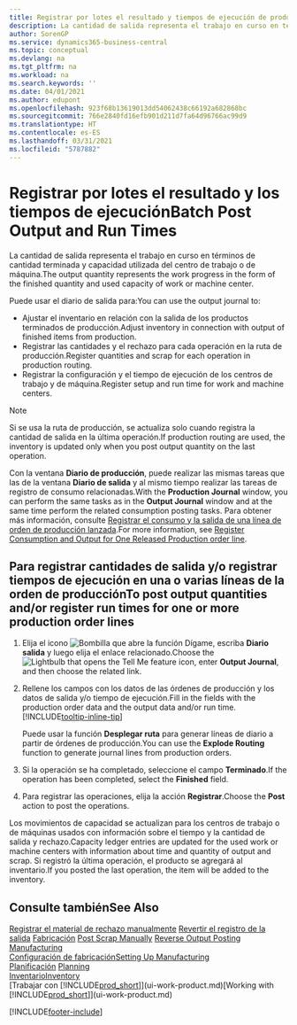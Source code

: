 ```yaml
---
title: Registrar por lotes el resultado y tiempos de ejecución de producción
description: La cantidad de salida representa el trabajo en curso en términos de cantidad terminada y capacidad utilizada del centro de trabajo o de máquina.
author: SorenGP
ms.service: dynamics365-business-central
ms.topic: conceptual
ms.devlang: na
ms.tgt_pltfrm: na
ms.workload: na
ms.search.keywords: ''
ms.date: 04/01/2021
ms.author: edupont
ms.openlocfilehash: 923f68b13619013dd54062438c66192a682868bc
ms.sourcegitcommit: 766e2840fd16efb901d211d7fa64d96766ac99d9
ms.translationtype: HT
ms.contentlocale: es-ES
ms.lasthandoff: 03/31/2021
ms.locfileid: "5787882"
---
```

# <a name="batch-post-output-and-run-times"></a><span data-ttu-id="1d2f0-103">Registrar por lotes el resultado y los tiempos de ejecución</span><span class="sxs-lookup"><span data-stu-id="1d2f0-103">Batch Post Output and Run Times</span></span>
<span data-ttu-id="1d2f0-104">La cantidad de salida representa el trabajo en curso en términos de cantidad terminada y capacidad utilizada del centro de trabajo o de máquina.</span><span class="sxs-lookup"><span data-stu-id="1d2f0-104">The output quantity represents the work progress in the form of the finished quantity and used capacity of work or machine center.</span></span>

<span data-ttu-id="1d2f0-105">Puede usar el diario de salida para:</span><span class="sxs-lookup"><span data-stu-id="1d2f0-105">You can use the output journal to:</span></span>
*  <span data-ttu-id="1d2f0-106">Ajustar el inventario en relación con la salida de los productos terminados de producción.</span><span class="sxs-lookup"><span data-stu-id="1d2f0-106">Adjust inventory in connection with output of finished items from production.</span></span>
*  <span data-ttu-id="1d2f0-107">Registrar las cantidades y el rechazo para cada operación en la ruta de producción.</span><span class="sxs-lookup"><span data-stu-id="1d2f0-107">Register quantities and scrap for each operation in production routing.</span></span>
*  <span data-ttu-id="1d2f0-108">Registrar la configuración y el tiempo de ejecución de los centros de trabajo y de máquina.</span><span class="sxs-lookup"><span data-stu-id="1d2f0-108">Register setup and run time for work and machine centers.</span></span>

> [!NOTE]
> <span data-ttu-id="1d2f0-109">Si se usa la ruta de producción, se actualiza solo cuando registra la cantidad de salida en la última operación.</span><span class="sxs-lookup"><span data-stu-id="1d2f0-109">If production routing are used, the inventory is updated only when you post output quantity on the last operation.</span></span>

<span data-ttu-id="1d2f0-110">Con la ventana **Diario de producción**, puede realizar las mismas tareas que las de la ventana **Diario de salida** y al mismo tiempo realizar las tareas de registro de consumo relacionadas.</span><span class="sxs-lookup"><span data-stu-id="1d2f0-110">With the **Production Journal** window, you can perform the same tasks as in the **Output Journal** window and at the same time perform the related consumption posting tasks.</span></span> <span data-ttu-id="1d2f0-111">Para obtener más información, consulte [Registrar el consumo y la salida de una línea de orden de producción lanzada](production-how-to-register-consumption-and-output.md).</span><span class="sxs-lookup"><span data-stu-id="1d2f0-111">For more information, see [Register Consumption and Output for One Released Production order line](production-how-to-register-consumption-and-output.md).</span></span>

## <a name="to-post-output-quantities-andor-register-run-times-for-one-or-more-production-order-lines"></a><span data-ttu-id="1d2f0-112">Para registrar cantidades de salida y/o registrar tiempos de ejecución en una o varias líneas de la orden de producción</span><span class="sxs-lookup"><span data-stu-id="1d2f0-112">To post output quantities and/or register run times for one or more production order lines</span></span>
1. <span data-ttu-id="1d2f0-113">Elija el icono ![Bombilla que abre la función Dígame](media/ui-search/search_small.png "Dígame qué desea hacer"), escriba **Diario salida** y luego elija el enlace relacionado.</span><span class="sxs-lookup"><span data-stu-id="1d2f0-113">Choose the ![Lightbulb that opens the Tell Me feature](media/ui-search/search_small.png "Tell me what you want to do") icon, enter **Output Journal**, and then choose the related link.</span></span>  
2. <span data-ttu-id="1d2f0-114">Rellene los campos con los datos de las órdenes de producción y los datos de salida y/o tiempo de ejecución.</span><span class="sxs-lookup"><span data-stu-id="1d2f0-114">Fill in the fields with the production order data and the output data and/or run time.</span></span> [!INCLUDE[tooltip-inline-tip](includes/tooltip-inline-tip_md.md)]
  
    <span data-ttu-id="1d2f0-115">Puede usar la función **Desplegar ruta** para generar líneas de diario a partir de órdenes de producción.</span><span class="sxs-lookup"><span data-stu-id="1d2f0-115">You can use the **Explode Routing** function to generate journal lines from production orders.</span></span>
  
4. <span data-ttu-id="1d2f0-116">Si la operación se ha completado, seleccione el campo **Terminado**.</span><span class="sxs-lookup"><span data-stu-id="1d2f0-116">If the operation has been completed, select the **Finished** field.</span></span>  
5. <span data-ttu-id="1d2f0-117">Para registrar las operaciones, elija la acción **Registrar**.</span><span class="sxs-lookup"><span data-stu-id="1d2f0-117">Choose the **Post** action to post the operations.</span></span> 
 
<span data-ttu-id="1d2f0-118">Los movimientos de capacidad se actualizan para los centros de trabajo o de máquinas usados con información sobre el tiempo y la cantidad de salida y rechazo.</span><span class="sxs-lookup"><span data-stu-id="1d2f0-118">Capacity ledger entries are updated for the used work or machine centers with information about time and quantity of output and scrap.</span></span> <span data-ttu-id="1d2f0-119">Si registró la última operación, el producto se agregará al inventario.</span><span class="sxs-lookup"><span data-stu-id="1d2f0-119">If you posted the last operation, the item will be added to the inventory.</span></span> 

## <a name="see-also"></a><span data-ttu-id="1d2f0-120">Consulte también</span><span class="sxs-lookup"><span data-stu-id="1d2f0-120">See Also</span></span>  
<span data-ttu-id="1d2f0-121">[Registrar el material de rechazo manualmente](production-how-to-post-scrap.md)
[Revertir el registro de la salida](production-how-to-reverse-output-posting.md)
[Fabricación](production-manage-manufacturing.md)  </span><span class="sxs-lookup"><span data-stu-id="1d2f0-121">[Post Scrap Manually](production-how-to-post-scrap.md)
[Reverse Output Posting](production-how-to-reverse-output-posting.md)
[Manufacturing](production-manage-manufacturing.md)  </span></span>  
[<span data-ttu-id="1d2f0-122">Configuración de fabricación</span><span class="sxs-lookup"><span data-stu-id="1d2f0-122">Setting Up Manufacturing</span></span>](production-configure-production-processes.md)  
<span data-ttu-id="1d2f0-123">[Planificación](production-planning.md)    </span><span class="sxs-lookup"><span data-stu-id="1d2f0-123">[Planning](production-planning.md)    </span></span>  
[<span data-ttu-id="1d2f0-124">Inventario</span><span class="sxs-lookup"><span data-stu-id="1d2f0-124">Inventory</span></span>](inventory-manage-inventory.md)  
<span data-ttu-id="1d2f0-125">[Trabajar con [!INCLUDE[prod_short](includes/prod_short.md)]](ui-work-product.md)</span><span class="sxs-lookup"><span data-stu-id="1d2f0-125">[Working with [!INCLUDE[prod_short](includes/prod_short.md)]](ui-work-product.md)</span></span>


[!INCLUDE[footer-include](includes/footer-banner.md)]
